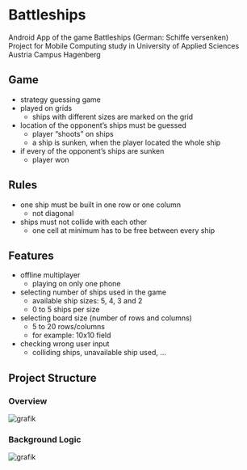 # Battleships
Android App of the game Battleships (German: Schiffe versenken) <br/>
Project for Mobile Computing study in University of Applied Sciences Austria Campus Hagenberg
## Game
* strategy guessing game
* played on grids
  * ships with different sizes are marked on the grid
* location of the opponent’s ships must be guessed
  * player “shoots” on ships
  * a ship is sunken, when the player located the whole ship
* if every of the opponent’s ships are sunken
  * player won
## Rules
* one ship must be built in one row or one column
  * not diagonal
* ships must not collide with each other
  * one cell at minimum has to be free between every ship
## Features
* offline multiplayer
  * playing on only one phone
* selecting number of ships used in the game
  * available ship sizes: 5, 4, 3 and 2
  * 0 to 5 ships per size
* selecting board size (number of rows and columns)
  * 5 to 20 rows/columns
  * for example: 10x10 field
* checking wrong user input
  * colliding ships, unavailable ship used, …
## Project Structure
### Overview
![grafik](https://user-images.githubusercontent.com/45870302/124254729-a434d500-db29-11eb-9616-6e4b0ae0962e.png)
### Background Logic
![grafik](https://user-images.githubusercontent.com/45870302/124254255-2a045080-db29-11eb-93ed-db54a154c9b6.png)
